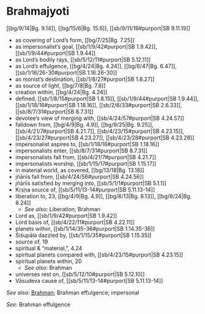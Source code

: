 # Brahmajyoti

[[bg/9/14|Bg. 9.14]], [[bg/15/6|Bg. 15.6]], [[sb/9/11/19#purport|SB 9.11.19]]

* as covering of Lord’s form, [[bg/7/25|Bg. 7.25]]
* as impersonalist’s goal, [[sb/1/9/42#purport|SB 1.9.42]], [[sb/1/9/44#purport|SB 1.9.44]]
* as Lord’s bodily rays, [[sb/5/12/11#purport|SB 5.12.11]]
* as Lord’s effulgence, [[bg/4/24|Bg. 4.24]], [[bg/6/47|Bg. 6.47]], [[sb/1/16/26-30#purport|SB 1.16.26-30]]
* as monist’s destination, [[sb/1/8/27#purport|SB 1.8.27]]
* as source of light, [[bg/7/8|Bg. 7.8]]
* creation within, [[bg/4/24|Bg. 4.24]]
* defined, [[sb/1/8/15#purport|SB 1.8.15]], [[sb/1/9/44#purport|SB 1.9.44]], [[sb/1/18/16#purport|SB 1.18.16]], [[sb/2/6/33#purport|SB 2.6.33]], [[sb/8/7/31#purport|SB 8.7.31]]
* devotee’s view of merging with, [[sb/4/24/57#purport|SB 4.24.57]]
* falldown from, [[bg/4/9|Bg. 4.9]], [[bg/9/25|Bg. 9.25]], [[sb/4/21/7#purport|SB 4.21.7]], [[sb/4/23/15#purport|SB 4.23.15]], [[sb/4/23/27#purport|SB 4.23.27]], [[sb/4/23/28#purport|SB 4.23.28]]
* impersonalist aspires to, [[sb/1/18/16#purport|SB 1.18.16]]
* impersonalists enter, [[sb/8/7/31#purport|SB 8.7.31]]
* impersonalists fall from, [[sb/4/21/7#purport|SB 4.21.7]]
* impersonalists worship, [[sb/1/15/17#purport|SB 1.15.17]]
* in material world, as covered, [[bg/13/18|Bg. 13.18]]
* jñānīs fall from, [[sb/4/24/56#purport|SB 4.24.56]]
* jñānīs satisfied by merging into, [[sb/5/1/1#purport|SB 5.1.1]]
* Kṛṣṇa source of, [[sb/5/11/13-14#purport|SB 5.11.13-14]]
* liberation to, 23, [[bg/4/9|Bg. 4.9]], [[bg/8/13|Bg. 8.13]], [[bg/8/24|Bg. 8.24]]
  * *See also:* Liberation; Brahman
* Lord as, [[sb/1/9/42#purport|SB 1.9.42]]
* Lord basis of, [[sb/4/22/11#purport|SB 4.22.11]]
* planets within, [[sb/1/14/35-36#purport|SB 1.14.35-36]]
* Śiśupāla dazzled by, [[sb/1/15/35#purport|SB 1.15.35]]
* source of, 19
* spiritual & “material,”, 4.24
* spiritual planets compared with, [[sb/4/23/15#purport|SB 4.23.15]]
* spiritual planets within, 20
  * *See also:* Brahman
* universes rest on, [[sb/5/12/10#purport|SB 5.12.10]]
* Vāsudeva cause of, [[sb/5/11/13-14#purport|SB 5.11.13-14]]

*See also:* [Brahman](entries/brahman.md); Brahman effulgence; impersonal

*See:* Brahman effulgence
